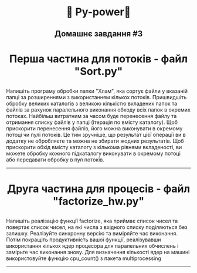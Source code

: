 #  <p align="center">:robot:  Py-power:robot:  </p>

## <p align="center">Домашнє завдання #3</p>
# <p align="center">Перша частина для потоків - файл "Sort.py"</p>



Напишіть програму обробки папки "Хлам", яка сортує файли у вказаній папці за розширеннями з використанням кількох потоків. Пришвидшіть обробку великих каталогів з великою кількістю вкладених папок та файлів за рахунок паралельного виконання обходу всіх папок в окремих потоках. Найбільш витратним за часом буде перенесення файлу та отримання списку файлів у папці (ітерація по вмісту каталогу). Щоб прискорити перенесення файлів, його можна виконувати в окремому потоці чи пулі потоків. Це тим зручніше, що результат цієї операції ви в додатку не обробляєте та можна не збирати жодних результатів. Щоб прискорити обхід вмісту каталогу з кількома рівнями вкладеності, ви можете обробку кожного підкаталогу виконувати в окремому потоці або передавати обробку в пул потоків.

---

# <p align="center">Друга частина для процесів - файл "factorize_hw.py"</p>

Напишіть реалізацію функції factorize, яка приймає список чисел та повертає список чисел, на які числа з вхідного списку поділяються без залишку. Реалізуйте синхронну версію та виміряйте час виконання. Потім покращіть продуктивність вашої функції, реалізувавши використання кількох ядер процесора для паралельних обчислень і замірьте час виконання знову. Для визначення кількості ядер на машині використовуйте функцію cpu_count() з пакета multiprocessing

---

